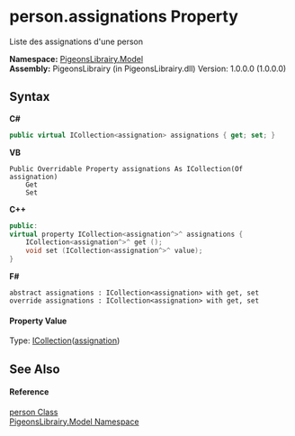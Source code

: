 # person.assignations Property 
 

Liste des assignations d'une person

**Namespace:**&nbsp;<a href="740f9e4a-e251-715e-60bf-e906871d97b4">PigeonsLibrairy.Model</a><br />**Assembly:**&nbsp;PigeonsLibrairy (in PigeonsLibrairy.dll) Version: 1.0.0.0 (1.0.0.0)

## Syntax

**C#**<br />
``` C#
public virtual ICollection<assignation> assignations { get; set; }
```

**VB**<br />
``` VB
Public Overridable Property assignations As ICollection(Of assignation)
	Get
	Set
```

**C++**<br />
``` C++
public:
virtual property ICollection<assignation^>^ assignations {
	ICollection<assignation^>^ get ();
	void set (ICollection<assignation^>^ value);
}
```

**F#**<br />
``` F#
abstract assignations : ICollection<assignation> with get, set
override assignations : ICollection<assignation> with get, set
```


#### Property Value
Type: <a href="http://msdn2.microsoft.com/en-us/library/92t2ye13" target="_blank">ICollection</a>(<a href="912fb7ce-cbcd-e571-4846-3144af127f9c">assignation</a>)

## See Also


#### Reference
<a href="a9ed19a7-a394-5e30-cca4-a3883320ea27">person Class</a><br /><a href="740f9e4a-e251-715e-60bf-e906871d97b4">PigeonsLibrairy.Model Namespace</a><br />